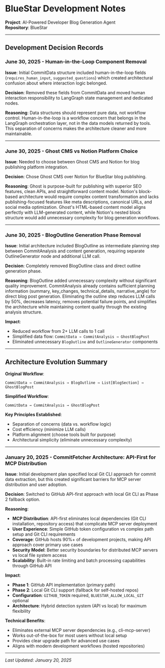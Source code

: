 # BlueStar Development Notes

**Project**: AI-Powered Developer Blog Generation Agent  
**Repository**: BlueStar  

---

## Development Decision Records

### **June 30, 2025 - Human-in-the-Loop Component Removal**

**Issue**: Initial CommitData structure included human-in-the-loop fields (`requires_human_input`, `suggested_questions`) which created architectural confusion about where interaction logic belonged.

**Decision**: Removed these fields from CommitData and moved human interaction responsibility to LangGraph state management and dedicated nodes.

**Reasoning**: Data structures should represent pure data, not workflow control. Human-in-the-loop is a workflow concern that belongs in the LangGraph orchestration layer, not in the data models returned by tools. This separation of concerns makes the architecture cleaner and more maintainable.

---

### **June 30, 2025 - Ghost CMS vs Notion Platform Choice**

**Issue**: Needed to choose between Ghost CMS and Notion for blog publishing platform integration.

**Decision**: Chose Ghost CMS over Notion for BlueStar blog publishing.

**Reasoning**: Ghost is purpose-built for publishing with superior SEO features, clean APIs, and straightforward content model. Notion's block-based architecture would require complex content transformation and lacks publishing-focused features like meta descriptions, canonical URLs, and social media optimization. Ghost's HTML-based content model aligns perfectly with LLM-generated content, while Notion's nested block structure would add unnecessary complexity for blog generation workflows.

---

### **June 30, 2025 - BlogOutline Generation Phase Removal**

**Issue**: Initial architecture included BlogOutline as intermediate planning step between CommitAnalysis and content generation, requiring separate OutlineGenerator node and additional LLM call.

**Decision**: Completely removed BlogOutline class and direct outline generation phase.

**Reasoning**: BlogOutline added unnecessary complexity without significant quality improvement. CommitAnalysis already contains sufficient planning information (summary, key_changes, technical_details, narrative_angle) for direct blog post generation. Eliminating the outline step reduces LLM calls by 50%, decreases latency, removes potential failure points, and simplifies the architecture while maintaining content quality through the existing analysis structure.

**Impact**: 
- Reduced workflow from 2+ LLM calls to 1 call
- Simplified data flow: `CommitData → CommitAnalysis → GhostBlogPost`
- Eliminated unnecessary `BlogOutline` and `OutlineGenerator` components

---

## Architecture Evolution Summary

**Original Workflow**: 
```
CommitData → CommitAnalysis → BlogOutline → List[BlogSection] → GhostBlogPost
```

**Simplified Workflow**:
```
CommitData → CommitAnalysis → GhostBlogPost
```

**Key Principles Established**:
- Separation of concerns (data vs. workflow logic)
- Cost efficiency (minimize LLM calls)
- Platform alignment (choose tools built for purpose)
- Architectural simplicity (eliminate unnecessary complexity)

---

### **January 20, 2025 - CommitFetcher Architecture: API-First for MCP Distribution**

**Issue**: Initial development plan specified local Git CLI approach for commit data extraction, but this created significant barriers for MCP server distribution and user adoption.

**Decision**: Switched to GitHub API-first approach with local Git CLI as Phase 2 fallback option.

**Reasoning**: 
- **MCP Distribution**: API-first eliminates local dependencies (Git CLI installation, repository access) that complicate MCP server deployment
- **User Experience**: Simple GitHub token configuration vs complex path setup and Git CLI requirements
- **Coverage**: GitHub hosts 90%+ of development projects, making API approach cover primary use cases
- **Security Model**: Better security boundaries for distributed MCP servers vs local file system access
- **Scalability**: Built-in rate limiting and batch processing capabilities through GitHub API

**Impact**:
- **Phase 1**: GitHub API implementation (primary path)
- **Phase 2**: Local Git CLI support (fallback for self-hosted repos)
- **Configuration**: `GITHUB_TOKEN` required, `BLUESTAR_ALLOW_LOCAL_GIT` optional
- **Architecture**: Hybrid detection system (API vs local) for maximum flexibility

**Technical Benefits**:
- Eliminates external MCP server dependencies (e.g., cli-mcp-server)
- Works out-of-the-box for most users without local setup
- Provides clear upgrade path for advanced use cases
- Aligns with modern development workflows (hosted repositories)

---

*Last Updated: January 20, 2025* 